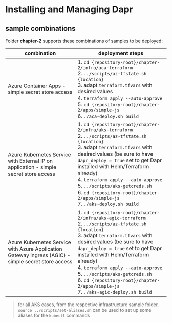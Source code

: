 # Installing and Managing Dapr

## sample combinations

Folder **chapter-2** supports these combinations of samples to be deployed:

| combination | deployment steps |
| ---- | ---- |
| Azure Container Apps - simple secret store access | 1. `cd {repository-root}/chapter-2/infra/aca-terraform`<br/>2. `../scripts/az-tfstate.sh {location}`<br/>3. adapt `terraform.tfvars` with desired values<br/>4. `terraform apply --auto-approve`<br/>5. `cd {repository-root}/chapter-2/apps/simple-js`<br/>6. `./aca-deploy.sh build` |
| Azure Kubernetes Service with External IP on application - simple secret store access | 1. `cd {repository-root}/chapter-2/infra/aks-terraform`<br/>2. `../scripts/az-tfstate.sh {location}`<br/>3. adapt `terraform.tfvars` with desired values (be sure to have `dapr_deploy = true` set to get Dapr installed with Helm/Terraform already)<br/>4. `terraform apply --auto-approve`<br/>5. `../scripts/aks-getcreds.sh`<br/>6. `cd {repository-root}/chapter-2/apps/simple-js`<br/>7. `./aks-deploy.sh build` |
| Azure Kubernetes Service with Azure Application Gateway ingress (AGIC) - simple secret store access | 1. `cd {repository-root}/chapter-2/infra/aks-agic-terraform`<br/>2. `../scripts/az-tfstate.sh {location}`<br/>3. adapt `terraform.tfvars` with desired values (be sure to have `dapr_deploy = true` set to get Dapr installed with Helm/Terraform already)<br/>4. `terraform apply --auto-approve`<br/>5. `../scripts/aks-getcreds.sh`<br/>6. `cd {repository-root}/chapter-2/apps/simple-js`<br/>7. `./aks-agic-deploy.sh build` |

> for all AKS cases, from the respective infrastructure sample folder, `source ../scripts/set-aliases.sh` can be used to set up some aliases for the `kubectl` commands
